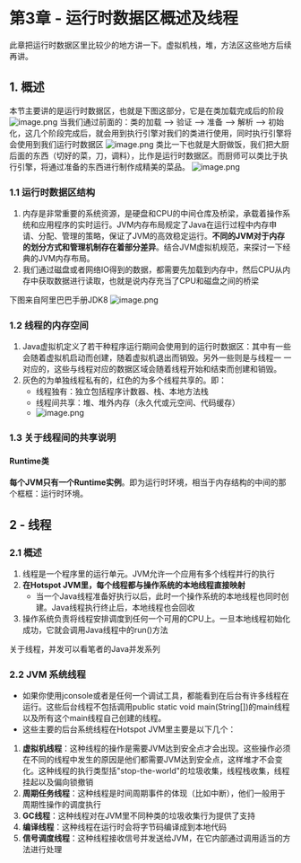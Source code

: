 # 第3章 - 运行时数据区概述及线程
此章把运行时数据区里比较少的地方讲一下。虚拟机栈，堆，方法区这些地方后续再讲。
## 1. 概述
本节主要讲的是运行时数据区，也就是下图这部分，它是在类加载完成后的阶段
![image.png](https://cdn.nlark.com/yuque/0/2022/png/12600036/1659708656481-a4474b01-6b73-4780-a29e-9c73aca34925.png#clientId=u68d7f641-5380-4&from=paste&height=477&id=u7430fb10&originHeight=715&originWidth=1482&originalType=binary&ratio=1&rotation=0&showTitle=false&size=311465&status=done&style=none&taskId=u642ded71-574d-4830-aabc-a937714bd83&title=&width=988)
当我们通过前面的：类的加载 --> 验证 --> 准备 --> 解析 --> 初始化，这几个阶段完成后，就会用到执行引擎对我们的类进行使用，同时执行引擎将会使用到我们运行时数据区
![image.png](https://cdn.nlark.com/yuque/0/2022/png/12600036/1659708733042-eccc4a16-b75a-4109-b5eb-ee325ded5fff.png#clientId=u68d7f641-5380-4&from=paste&height=412&id=u7c5fe85b&originHeight=618&originWidth=1413&originalType=binary&ratio=1&rotation=0&showTitle=false&size=105306&status=done&style=none&taskId=u4b84a290-6eda-47cf-82c5-a5b97d11ebc&title=&width=942)
类比一下也就是大厨做饭，我们把大厨后面的东西（切好的菜，刀，调料），比作是运行时数据区。而厨师可以类比于执行引擎，将通过准备的东西进行制作成精美的菜品。
![image.png](https://cdn.nlark.com/yuque/0/2022/png/12600036/1659708743635-b790fc16-b07b-4c0c-8ece-6bdccb8c542a.png#clientId=u68d7f641-5380-4&from=paste&height=568&id=ud8c742e5&originHeight=852&originWidth=1184&originalType=binary&ratio=1&rotation=0&showTitle=false&size=857732&status=done&style=none&taskId=u1321df64-1559-411b-ac9f-0c8ef0ee62b&title=&width=789.3333333333334)
### 1.1 运行时数据区结构

1. 内存是非常重要的系统资源，是硬盘和CPU的中间仓库及桥梁，承载着操作系统和应用程序的实时运行。JVM内存布局规定了Java在运行过程中内存申请、分配、管理的策略，保证了JVM的高效稳定运行。**不同的JVM对于内存的划分方式和管理机制存在着部分差异**。结合JVM虚拟机规范，来探讨一下经典的JVM内存布局。
2. 我们通过磁盘或者网络IO得到的数据，都需要先加载到内存中，然后CPU从内存中获取数据进行读取，也就是说内存充当了CPU和磁盘之间的桥梁

下图来自阿里巴巴手册JDK8
![image.png](https://cdn.nlark.com/yuque/0/2022/png/12600036/1659708755194-6f62e354-50e3-4bd1-9e06-f29ff875d618.png#clientId=u68d7f641-5380-4&from=paste&height=443&id=u1e006465&originHeight=665&originWidth=1519&originalType=binary&ratio=1&rotation=0&showTitle=false&size=939001&status=done&style=none&taskId=u79180910-2b6c-463f-aa3b-834eebc7c8b&title=&width=1012.6666666666666)
### 1.2 线程的内存空间

1. Java虚拟机定义了若干种程序运行期间会使用到的运行时数据区：其中有一些会随着虚拟机启动而创建，随着虚拟机退出而销毁。另外一些则是与线程一 一对应的，这些与线程对应的数据区域会随着线程开始和结束而创建和销毁。
2. 灰色的为单独线程私有的，红色的为多个线程共享的。即：
   - 线程独有：独立包括程序计数器、栈、本地方法栈
   - 线程间共享：堆、堆外内存（永久代或元空间、代码缓存）
   - ![image.png](https://cdn.nlark.com/yuque/0/2022/png/12600036/1659708769179-d9ea71cf-9526-445c-83e9-d2313e146aa6.png#clientId=u68d7f641-5380-4&from=paste&height=479&id=u7a84ebef&originHeight=718&originWidth=1474&originalType=binary&ratio=1&rotation=0&showTitle=false&size=270415&status=done&style=none&taskId=uc46a5905-0520-46c4-aa02-32897c569a4&title=&width=982.6666666666666)
### 1.3 关于线程间的共享说明
#### Runtime类
**每个JVM只有一个Runtime实例**。即为运行时环境，相当于内存结构的中间的那个框框：运行时环境。
## 2 - 线程
### 2.1 概述

1. 线程是一个程序里的运行单元。JVM允许一个应用有多个线程并行的执行
2. **在Hotspot JVM里，每个线程都与操作系统的本地线程直接映射**
   - 当一个Java线程准备好执行以后，此时一个操作系统的本地线程也同时创建。Java线程执行终止后，本地线程也会回收
3. 操作系统负责将线程安排调度到任何一个可用的CPU上。一旦本地线程初始化成功，它就会调用Java线程中的run()方法

关于线程，并发可以看笔者的Java并发系列
### 2.2 JVM 系统线程

- 如果你使用jconsole或者是任何一个调试工具，都能看到在后台有许多线程在运行。这些后台线程不包括调用public static void main(String[])的main线程以及所有这个main线程自己创建的线程。
- 这些主要的后台系统线程在Hotspot JVM里主要是以下几个：
1. **虚拟机线程**：这种线程的操作是需要JVM达到安全点才会出现。这些操作必须在不同的线程中发生的原因是他们都需要JVM达到安全点，这样堆才不会变化。这种线程的执行类型括"stop-the-world"的垃圾收集，线程栈收集，线程挂起以及偏向锁撤销
2. **周期任务线程**：这种线程是时间周期事件的体现（比如中断），他们一般用于周期性操作的调度执行
3. **GC线程**：这种线程对在JVM里不同种类的垃圾收集行为提供了支持
4. **编译线程**：这种线程在运行时会将字节码编译成到本地代码
5. **信号调度线程**：这种线程接收信号并发送给JVM，在它内部通过调用适当的方法进行处理
